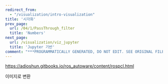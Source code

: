 ```yaml
---
redirect_from:
  - "/visualization/intro-visualization"
title: '시각화'
prev_page:
  url: /04/1/PassThrough_filter
  title: 'Numbers'
next_page:
  url: /visualization/viz_jupyter
  title: 'Jupyter 기반'
comment: "***PROGRAMMATICALLY GENERATED, DO NOT EDIT. SEE ORIGINAL FILES IN /content***"
---
```

https://adioshun.gitbooks.io/ros_autoware/content/rospcl.html


이미지로 변환

